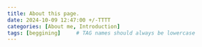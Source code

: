 ```yaml
---
title: About this page.
date: 2024-10-09 12:47:00 +/-TTTT
categories: [About me, Introduction]
tags: [beggining]     # TAG names should always be lowercase
---
```

